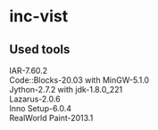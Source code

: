 # inc-vist

## Used tools

<p>
IAR-7.60.2<br>
Code::Blocks-20.03 with MinGW-5.1.0<br>
Jython-2.7.2 with jdk-1.8.0_221<br>
Lazarus-2.0.6<br>
Inno Setup-6.0.4<br>
RealWorld Paint-2013.1<br>
</p>
